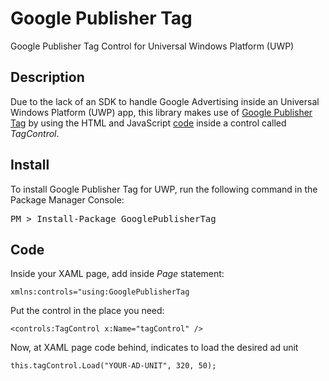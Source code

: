 # Google Publisher Tag
Google Publisher Tag Control for Universal Windows Platform (UWP)

## Description ##
Due to the lack of an SDK to handle Google Advertising inside an Universal Windows Platform (UWP) app, this library  makes use of [Google Publisher Tag](https://support.google.com/dfp_sb/answer/1649768) by using the HTML and JavaScript [code](https://support.google.com/dfp_premium/answer/1638622) inside a control called <i>TagControl</i>.

## Install ##
To install Google Publisher Tag for UWP, run the following command in the Package Manager Console:  
<pre>PM > Install-Package GooglePublisherTag</pre>


## Code ##

Inside your XAML page, add inside <i>Page</i> statement:

    xmlns:controls="using:GooglePublisherTag

Put the control in the place you need:

    <controls:TagControl x:Name="tagControl" />

Now, at XAML page code behind, indicates to load the desired ad unit

    this.tagControl.Load("YOUR-AD-UNIT", 320, 50);